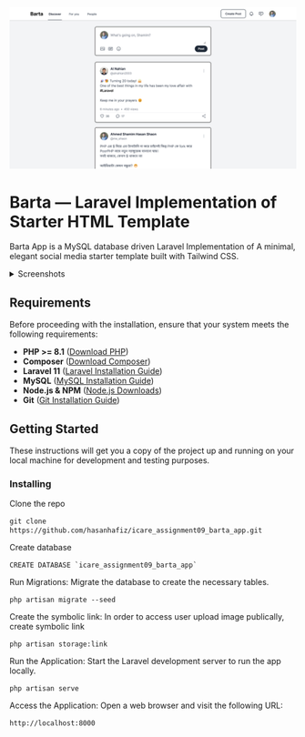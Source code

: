 ![Barta](public/screenshots/preview.png)

# Barta — Laravel Implementation of Starter HTML Template

Barta App is a MySQL database driven Laravel Implementation of A minimal, elegant social media starter template built with Tailwind CSS.

<details>
<summary>Screenshots</summary>

![Barta](public/screenshots/preview.png)
![Barta](public/screenshots/register.png)
![Barta](public/screenshots/login.png)

</details>

## Requirements

Before proceeding with the installation, ensure that your system meets the following requirements:

- **PHP >= 8.1** ([Download PHP](https://www.php.net/downloads.php))
- **Composer** ([Download Composer](https://getcomposer.org/download/))
- **Laravel 11** ([Laravel Installation Guide](https://laravel.com/docs/11.x/installation))
- **MySQL** ([MySQL Installation Guide](https://www.mysql.com/downloads/))
- **Node.js & NPM** ([Node.js Downloads](https://nodejs.org/en/))
- **Git** ([Git Installation Guide](https://git-scm.com/downloads))

## Getting Started

These instructions will get you a copy of the project up and running on your local machine for development and testing purposes.

### Installing

Clone the repo

```
git clone https://github.com/hasanhafiz/icare_assignment09_barta_app.git
```

Create database

```
CREATE DATABASE `icare_assignment09_barta_app`
```

Run Migrations: Migrate the database to create the necessary tables.

```
php artisan migrate --seed
```

Create the symbolic link: In order to access user upload image publically, create symbolic link

```
php artisan storage:link

``````

Run the Application: Start the Laravel development server to run the app locally.

```
php artisan serve

``````

Access the Application: Open a web browser and visit the following URL:

```
http://localhost:8000
```